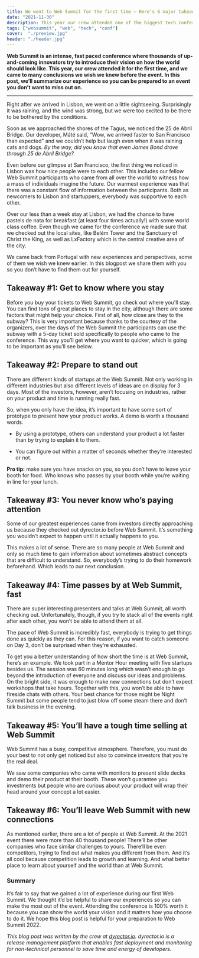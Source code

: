 ```yaml
---
title: We went to Web Summit for the first time – Here’s 6 major takeaways you need to know before you buy your tickets
date: "2021-11-30"
description: This year our crew attended one of the biggest tech conferences of the world, Web Summit for the first time to show investors how the dyrector.io release management platform can help software developer companies work more efficiently. In this post, we’ll summarize our experience so you can be prepared to an event you don’t want to miss out on.
tags: ["websummit", "web", "tech", "conf"]
cover:  "./preview.jpg"
header: "./header.jpg"
---
```


**Web Summit is an intense, fast paced conference where thousands of up-and-coming innovators try to introduce their vision on how the world should look like. This year, our crew attended it for the first time, and we came to many conclusions we wish we knew before the event. In this post, we’ll summarize our experience so you can be prepared to an event you don’t want to miss out on.**

***

Right after we arrived in Lisbon, we went on a little sightseeing. Surprisingly it was raining, and the wind was strong, but we were too excited to be there to be bothered by the conditions.

Soon as we approached the shores of the Tagus, we noticed the 25 de Abril Bridge. Our developer, Máté said, “Wow, we arrived faster to San Francisco than expected” and we couldn’t help but laugh even when it was raining cats and dogs. *By the way, did you know that even James Bond drove through 25 de Abril Bridge?*

Even before our glimpse at San Francisco, the first thing we noticed in Lisbon was how nice people were to each other. This includes our fellow Web Summit participants who came from all over the world to witness how a mass of individuals imagine the future. Our warmest experience was that there was a constant flow of information between the participants. Both as newcomers to Lisbon and startuppers, everybody was supportive to each other.

Over our less than a week stay at Lisbon, we had the chance to have pasteis de nata for breakfast (at least four times actually!) with some world class coffee. Even though we came for the conference we made sure that we checked out the local sites, like Belém Tower and the Sanctuary of Christ the King, as well as LxFactory which is the central creative area of the city.

We came back from Portugal with new experiences and perspectives, some of them we wish we knew earlier. In this blogpost we share them with you so you don’t have to find them out for yourself.

## Takeaway #1: Get to know where you stay

Before you buy your tickets to Web Summit, go check out where you'll stay. You can find tons of great places to stay in the city, although there are some factors that might help your choice. First of all, how close are they to the subway? This is very important because thanks to the courtesy of the organizers, over the days of the Web Summit the participants can use the subway with a 5-day ticket sold specifically to people who came to the conference. This way you’ll get where you want to quicker, which is going to be important as you’ll see below.

## Takeaway #2: Prepare to stand out

There are different kinds of startups at the Web Summit. Not only working in different industries but also different levels of ideas are on display for 3 days. Most of the investors, however, aren’t focusing on industries, rather on your product and time is running really fast.

So, when you only have the idea, it’s important to have some sort of prototype to present how your product works. A demo is worth a thousand words.

- By using a prototype, others can understand your product a lot faster than by trying to explain it to them.

- You can figure out within a matter of seconds whether they’re interested or not.

**Pro tip:** make sure you have snacks on you, so you don’t have to leave your booth for food. Who knows who passes by your booth while you’re waiting in line for your lunch.

## Takeaway #3: You never know who’s paying attention

Some of our greatest experiences came from investors directly approaching us because they checked out dyrector.io before Web Summit. It’s something you wouldn’t expect to happen until it actually happens to you.

This makes a lot of sense. There are so many people at Web Summit and only so much time to gain information about sometimes abstract concepts that are difficult to understand. So, everybody’s trying to do their homework beforehand. Which leads to our next conclusion.

## Takeaway #4: Time passes by at Web Summit, fast

There are super interesting presenters and talks at Web Summit, all worth checking out. Unfortunately, though, if you try to stack all of the events right after each other, you won’t be able to attend them at all.

The pace of Web Summit is incredibly fast, everybody is trying to get things done as quickly as they can. For this reason, if you want to catch someone on Day 3, don’t be surprised when they’re exhausted.

To get you a better understanding of how short the time is at Web Summit, here’s an example. We took part in a Mentor Hour meeting with five startups besides us. The session was 60 minutes long which wasn’t enough to go beyond the introduction of everyone and discuss our ideas and problems. On the bright side, it was enough to make new connections but don’t expect workshops that take hours. Together with this, you won’t be able to have fireside chats with others. Your best chance for those might be Night Summit but some people tend to just blow off some steam there and don’t talk business in the evening.

## Takeaway #5: You’ll have a tough time selling at Web Summit

Web Summit has a busy, competitive atmosphere. Therefore, you must do your best to not only get noticed but also to convince investors that you’re the real deal.

We saw some companies who came with monitors to present slide decks and demo their product at their booth. These won’t guarantee you investments but people who are curious about your product will wrap their head around your concept a lot easier.

## Takeaway #6: You’ll leave Web Summit with new connections

As mentioned earlier, there are a lot of people at Web Summit. At the 2021 event there were more than 40 thousand people! There’ll be other companies who face similar challenges to yours. There’ll be even competitors, trying to find out what makes you different from them. And it’s all cool because competition leads to growth and learning. And what better place to learn about yourself and the world than at Web Summit.

### Summary

It’s fair to say that we gained a lot of experience during our first Web Summit. We thought it’d be helpful to share our experiences so you can make the most out of the event. Attending the conference is 100% worth it because you can show the world your vision and it matters how you choose to do it. We hope this blog post is helpful for your preparation to Web Summit 2022.

*This blog post was written by the crew at [dyrector.io](https://dyrector.io). dyrector.io is a release management platform that enables fast deployment and monitoring for non-technical personnel to save time and energy of developers.*